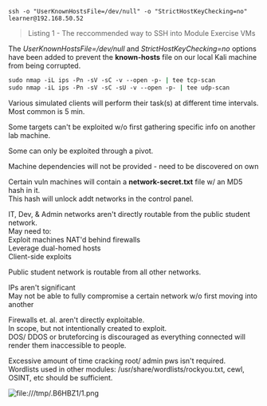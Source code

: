 
```
ssh -o "UserKnownHostsFile=/dev/null" -o "StrictHostKeyChecking=no" learner@192.168.50.52
```

> Listing 1 - The reccommended way to SSH into Module Exercise VMs

The _UserKnownHostsFile=/dev/null_ and _StrictHostKeyChecking=no_ options have been added to prevent the **known-hosts** file on our local Kali machine from being corrupted.



```bash
sudo nmap -iL ips -Pn -sV -sC -v --open -p- | tee tcp-scan  
sudo nmap -iL ips -Pn -sV -sC -sU -v --open -p- | tee udp-scan
```

Various simulated clients will perform their task(s) at different time intervals.  
Most common is 5 min.  
  
Some targets can't be exploited w/o first gathering specific info on another lab machine.  
  
Some can only be exploited through a pivot.  
  
Machine dependencies will not be provided - need to be discovered on own  
  
Certain vuln machines will contain a **network-secret.txt** file w/ an MD5 hash in it.  
This hash will unlock addt networks in the control panel.  
  
IT, Dev, & Admin networks aren't directly routable from the public student network.  
May need to:  
Exploit machines NAT'd behind firewalls  
Leverage dual-homed hosts  
Client-side exploits  
  
Public student network is routable from all other networks.  
  
IPs aren't significant  
May not be able to fully compromise a certain network w/o first moving into another  
  
Firewalls et. al. aren't directly exploitable.  
In scope, but not intentionally created to exploit.  
DOS/ DDOS or bruteforcing is discouraged as everything connected will render them inaccessible to people.  
  
Excessive amount of time cracking root/ admin pws isn't required.  
Wordlists used in other modules: /usr/share/wordlists/rockyou.txt, cewl, OSINT, etc should be sufficient.

![file:///tmp/.B6HBZ1/1.png](file:///tmp/.B6HBZ1/1.png)